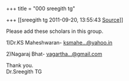+++
title = "000 sreegith tg"

+++
[[sreegith tg	2011-09-20, 13:55:43 [Source](https://groups.google.com/g/bvparishat/c/0vO6J1jaYkc)]]



Please add these scholars in this group.  
  
1)Dr.KS Maheshwaran- [ksmahe...@yahoo.in]()  
  
2)Nagaraj Bhat- [vagartha...@gmail.com]()  
  
Thank you.  
Dr.Sreegith TG  

